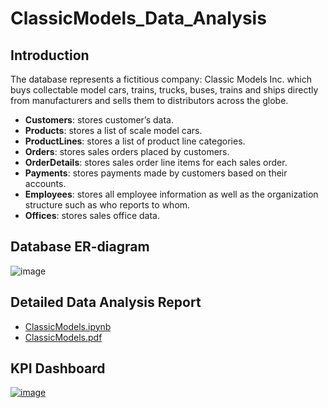 # ClassicModels_Data_Analysis

## Introduction
 
The database represents a fictitious company: Classic Models Inc. which buys
collectable model cars, trains, trucks, buses, trains and ships directly from manufacturers and sells them to
distributors across the globe.

- __Customers__: stores customer’s data.
- __Products__: stores a list of scale model cars.
- __ProductLines__: stores a list of product line categories.
- __Orders__: stores sales orders placed by customers.
- __OrderDetails__: stores sales order line items for each sales order.
- __Payments__: stores payments made by customers based on their accounts.
- __Employees__: stores all employee information as well as the organization structure such as who reports to whom.
- __Offices__: stores sales office data.

## Database ER-diagram


![image](https://github.com/user-attachments/assets/8812f268-9d7a-4aeb-a551-0153e1f2428c)

## Detailed Data Analysis Report

- [ClassicModels.ipynb](https://github.com/pjluvi/ClassicModels_Data_Analysis/blob/main/ClassicModels_DA.ipynb "NoteBook")
- [ClassicModels.pdf](https://github.com/pjluvi/ClassicModels_Data_Analysis/blob/main/ClassicModels_DA.pdf "PDF")

## KPI Dashboard

[![image](https://github.com/user-attachments/assets/b40e1786-4363-4eb8-b126-3bdcaa44c144)](https://app.powerbi.com/view?r=eyJrIjoiNDM5ZjgwY2ItYjllNC00Mzk4LTk0YTQtNTU5YWJmNTdiYTQzIiwidCI6ImQ2MzZhZjI0LTE3MDAtNGM5NS1iZTlmLTk1ZjY5MmVkN2Q4MiJ9&embedImagePlaceholder=true "Click to open dashboard")